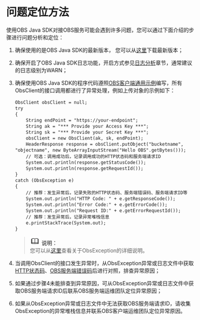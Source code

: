 # 问题定位方法<a name="obs_21_0301"></a>

使用OBS Java SDK对接OBS服务可能会遇到许多问题，您可以通过下面介绍的步骤进行问题分析和定位：

1.  确保使用的是OBS Java SDK的最新版本， 您可以从[这里](https://github.com/huaweicloud/huaweicloud-sdk-java-obs/tree/master/release)下载最新版本；
2.  确保开启了OBS Java SDK日志功能，开启方式参见[日志分析](日志分析.md)章节，通常建议的日志级别为WARN；
3.  确保使用OBS Java SDK的程序代码遵照[OBS客户端通用示例](OBS客户端通用示例.md)编写，所有ObsClient的接口调用都进行了异常处理，例如上传对象的示例如下：

    ```
    ObsClient obsClient = null; 
    try
    {
        String endPoint = "https://your-endpoint";
        String ak = "*** Provide your Access Key ***";
        String sk = "*** Provide your Secret Key ***";
        obsClient = new ObsClient(ak, sk, endPoint);
        HeaderResponse response = obsClient.putObject("bucketname", "objectname", new ByteArrayInputStream("Hello OBS".getBytes())); 
        // 可选：调用成功后，记录调用成功的HTTP状态码和服务端请求ID
        System.out.println(response.getStatusCode());
        System.out.println(response.getRequestId());
    }
    catch (ObsException e)
    {
        // 推荐：发生异常后，记录失败的HTTP状态码、服务端错误码、服务端请求ID等
        System.out.println("HTTP Code: " + e.getResponseCode());
        System.out.println("Error Code:" + e.getErrorCode());
        System.out.println("Request ID:" + e.getErrorRequestId());
        // 推荐：发生异常后，记录异常堆栈信息
        e.printStackTrace(System.out);
    }
    ```

    >![](public_sys-resources/icon-note.gif) **说明：**   
    >您可以从[这里](SDK自定义异常.md)查看关于ObsException的详细说明。  

4.  当调用ObsClient的接口发生异常时，从ObsException异常或日志文件中获取[HTTP状态码](HTTP状态码.md)、[OBS服务端错误码](OBS服务端错误码.md)后进行对照，排查异常原因；
5.  如果通过步骤4未能排查到异常原因，可从ObsException异常或日志文件中获取OBS服务端请求ID后联系OBS服务端运维团队定位异常原因；
6.  如果从ObsException异常或日志文件中无法获取OBS服务端请求ID，请收集ObsException的异常堆栈信息并联系OBS客户端运维团队定位异常原因。

